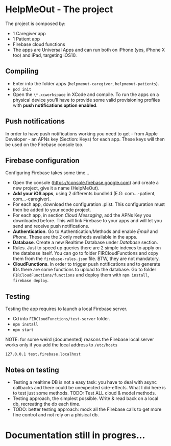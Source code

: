 # HelpMeOut - The project
The project is composed by:

- 1 Caregiver app
- 1 Patient app
- Firebase cloud functions
- The apps are Universal Apps and can run both on iPhone (yes, iPhone X too) and iPad, targeting iOS10.

## Compiling
- Enter into the folder apps (`helpmeout-caregiver`, `helpmeout-patients`).
- `pod init`
- Open the `\*.xcworkspace` in XCode and compile. To run the apps on a physical device you'll have to provide some valid provisioning profiles with **push notifications option enabled**.

## Push notifications
In order to have push notifications working you need to get - from Apple Developer - an APNs key (Section: Keys) for each app. These keys will then be used on the Firebase console too.

## Firebase configuration
Configuring Firebase takes some time...
- Open the console (https://console.firebase.google.com) and create a new project, give it a name (HelpMeOut).
- **Add your iOS apps**, using 2 differents bundleId (E.G: com...-patient, com...-caregiver).
- For each app, download the configuration .plist. This configuration must then be added to your xcode project.
- For each app, in section *Cloud Messaging*, add the APNs Key you downloaded before. This will link Firebase to your apps and will let you send and receive push notifications.
- **Authentication**. Go to Authentication/Methods and enable *Email* and *Phone*. These are the 2 only methods available in the apps.
- **Database**. Create a new Realtime Database under *Database* section.
- Rules. Just to speed up queries there are 2 simple indexes to apply on the database itself. You can go to folder FIRCloudFunctions and copy them from the `firebase-rules.json` file. BTW, they are not mandatory.
- **CloudFunctions**. In order to trigger push notifications and to generate IDs there are some functions to upload to the database. Go to folder `FIRCloudFunctions/functions` and deploy them with `npm install`, `firebase deploy`.

## Testing
Testing the app requires to launch a local Firebase server.
- Cd into `FIRCloudFunctions/test-server` folder.
- `npm install`
- `npm start`

NOTE: for some weird (documented) reasons the Firebase local server works only if you add the local address to `/etc/hosts`

`127.0.0.1 test.firebase.localhost`

## Notes on testing
- Testing a realtime DB is not a easy task: you have to deal with async callbacks and there could be unexpected side-effects. What I did here is to test just some methods. TODO: Test ALL cloud & model methods.
- Testing approach, the simplest possible. Write & read back on a local db, recreating the db each time.
- TODO: better testing approach: mock all the Firebase calls to get more fine control and not rely on a phisical db.

# Documentation still in progres...
